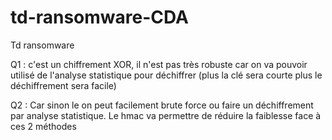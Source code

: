 # td-ransomware-CDA
Td ransomware

Q1 : c'est un chiffrement XOR, il n'est pas très robuste car on va pouvoir utilisé de l'analyse statistique pour déchiffrer (plus la clé sera courte plus le déchiffrement sera facile)

Q2 : Car sinon le on peut facilement brute force ou faire un déchiffrement par analyse statistique. Le hmac va permettre de réduire la faiblesse face à ces 2 méthodes
